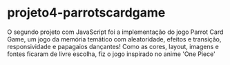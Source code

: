 # projeto4-parrotscardgame
O segundo projeto com JavaScript foi a implementação do jogo Parrot Card Game, um jogo da memória temático com aleatoridade, efeitos e transição, responsividade e papagaios dançantes!  Como as cores, layout, imagens e fontes ficaram de livre escolha, fiz o jogo inspirado no anime 'One Piece'
